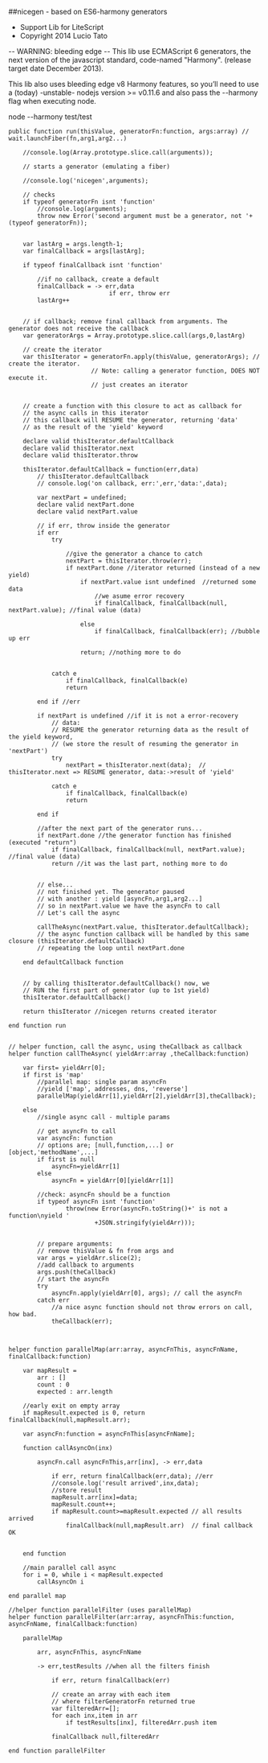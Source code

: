 ##nicegen - based on ES6-harmony generators 

- Support Lib for LiteScript
- Copyright 2014 Lucio Tato

-- WARNING: bleeding edge --
This lib use  ECMAScript 6 generators, 
the next version of the javascript standard, code-named "Harmony".
(release target date December 2013).

This lib also uses bleeding edge v8 Harmony features, so you’ll need to
use a (today) -unstable- nodejs version >= v0.11.6 
and also pass the --harmony flag when executing node.

  node --harmony test/test


    public function run(thisValue, generatorFn:function, args:array) // wait.launchFiber(fn,arg1,arg2...)

        //console.log(Array.prototype.slice.call(arguments));
        
        // starts a generator (emulating a fiber)

        //console.log('nicegen',arguments);

        // checks
        if typeof generatorFn isnt 'function' 
            //console.log(arguments);
            throw new Error('second argument must be a generator, not '+(typeof generatorFn));
        

        var lastArg = args.length-1;
        var finalCallback = args[lastArg];

        if typeof finalCallback isnt 'function'

            //if no callback, create a default
            finalCallback = -> err,data
                                if err, throw err
            lastArg++
        

        // if callback; remove final callback from arguments. The generator does not receive the callback
        var generatorArgs = Array.prototype.slice.call(args,0,lastArg)

        // create the iterator
        var thisIterator = generatorFn.apply(thisValue, generatorArgs); // create the iterator. 
                           // Note: calling a generator function, DOES NOT execute it.
                           // just creates an iterator


        // create a function with this closure to act as callback for 
        // the async calls in this iterator
        // this callback will RESUME the generator, returning 'data' 
        // as the result of the 'yield' keyword

        declare valid thisIterator.defaultCallback
        declare valid thisIterator.next
        declare valid thisIterator.throw

        thisIterator.defaultCallback = function(err,data)
            // thisIterator.defaultCallback
            // console.log('on callback, err:',err,'data:',data);

            var nextPart = undefined;
            declare valid nextPart.done
            declare valid nextPart.value

            // if err, throw inside the generator
            if err
                try
                
                    //give the generator a chance to catch
                    nextPart = thisIterator.throw(err);
                    if nextPart.done //iterator returned (instead of a new yield)
                        if nextPart.value isnt undefined  //returned some data
                            //we asume error recovery
                            if finalCallback, finalCallback(null, nextPart.value); //final value (data) 
                        
                        else 
                            if finalCallback, finalCallback(err); //bubble up err
                        
                        return; //nothing more to do
                    
                
                catch e
                    if finalCallback, finalCallback(e)
                    return
                
            end if //err

            if nextPart is undefined //if it is not a error-recovery
                // data:        
                // RESUME the generator returning data as the result of the yield keyword,
                // (we store the result of resuming the generator in 'nextPart')
                try 
                    nextPart = thisIterator.next(data);  // thisIterator.next => RESUME generator, data:->result of 'yield'
                
                catch e
                    if finalCallback, finalCallback(e)
                    return
                
            end if

            //after the next part of the generator runs...
            if nextPart.done //the generator function has finished (executed "return")
                if finalCallback, finalCallback(null, nextPart.value); //final value (data) 
                return //it was the last part, nothing more to do
            

            // else...
            // not finished yet. The generator paused 
            // with another : yield [asyncFn,arg1,arg2...]
            // so in nextPart.value we have the asyncFn to call
            // Let's call the async

            callTheAsync(nextPart.value, thisIterator.defaultCallback);
            // the async function callback will be handled by this same closure (thisIterator.defaultCallback) 
            // repeating the loop until nextPart.done
        
        end defaultCallback function


        // by calling thisIterator.defaultCallback() now, we
        // RUN the first part of generator (up to 1st yield)
        thisIterator.defaultCallback()
        
        return thisIterator //nicegen returns created iterator
    
    end function run


    // helper function, call the async, using theCallback as callback
    helper function callTheAsync( yieldArr:array ,theCallback:function)

        var first= yieldArr[0];
        if first is 'map'
            //parallel map: single param asyncFn
            //yield ['map', addresses, dns, 'reverse']
            parallelMap(yieldArr[1],yieldArr[2],yieldArr[3],theCallback);
        
        else 
            //single async call - multiple params
        
            // get asyncFn to call
            var asyncFn: function
            // options are; [null,function,...] or [object,'methodName',...]
            if first is null 
                asyncFn=yieldArr[1]
            else 
                asyncFn = yieldArr[0][yieldArr[1]]

            //check: asyncFn should be a function 
            if typeof asyncFn isnt 'function'
                    throw(new Error(asyncFn.toString()+' is not a function\nyield '
                            +JSON.stringify(yieldArr)));
            

            // prepare arguments:
            // remove thisValue & fn from args and 
            var args = yieldArr.slice(2); 
            //add callback to arguments
            args.push(theCallback)
            // start the asyncFn
            try
                asyncFn.apply(yieldArr[0], args); // call the asyncFn
            catch err
                //a nice async function should not throw errors on call, how bad.
                theCallback(err);
            
        
    
    helper function parallelMap(arr:array, asyncFnThis, asyncFnName, finalCallback:function)
        
        var mapResult = 
            arr : []
            count : 0 
            expected : arr.length
        
        //early exit on empty array
        if mapResult.expected is 0, return finalCallback(null,mapResult.arr); 

        var asyncFn:function = asyncFnThis[asyncFnName];

        function callAsyncOn(inx)

            asyncFn.call asyncFnThis,arr[inx], -> err,data

                if err, return finalCallback(err,data); //err
                //console.log('result arrived',inx,data);
                //store result
                mapResult.arr[inx]=data;
                mapResult.count++;
                if mapResult.count>=mapResult.expected // all results arrived
                    finalCallback(null,mapResult.arr)  // final callback OK
                
           
        end function

        //main parallel call async
        for i = 0, while i < mapResult.expected
            callAsyncOn i
        
    end parallel map

    //helper function parallelFilter (uses parallelMap)
    helper function parallelFilter(arr:array, asyncFnThis:function, asyncFnName, finalCallback:function)
        
        parallelMap 

            arr, asyncFnThis, asyncFnName

            -> err,testResults //when all the filters finish

                if err, return finalCallback(err)

                // create an array with each item 
                // where filterGeneratorFn returned true
                var filteredArr=[];
                for each inx,item in arr
                    if testResults[inx], filteredArr.push item
                
                finalCallback null,filteredArr
        
    end function parallelFilter


